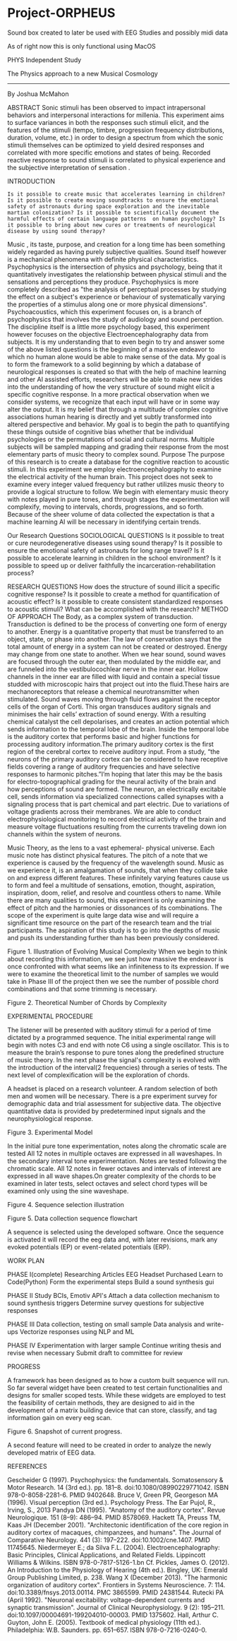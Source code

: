 # Project-ORPHEUS
Sound box created to later be used with EEG Studies and possibly midi data

As of right now this is only functional using MacOS 


PHYS  Independent Study 

The Physics approach to a new Musical Cosmology
___
By Joshua McMahon

ABSTRACT
Sonic stimuli has been observed to impact intrapersonal behaviors and interpersonal interactions for millenia. This experiment aims to surface variances in both the responses such stimuli elicit, and the features of the stimuli (tempo, timbre, progression frequency distributions, duration, volume, etc.) in order to design a spectrum from which the sonic stimuli themselves can be optimized to yield desired responses and correlated with more specific emotions and states of being. Recorded reactive response to sound stimuli is correlated to physical experience and the subjective interpretation of sensation .

INTRODUCTION

	Is it possible to create music that accelerates learning in children? Is it possible to create moving soundtracks to ensure the emotional safety of astronauts during space exploration and the inevitable martian colonization? Is it possible to scientifically document the harmful effects of certain language patterns  on human psychology? Is it possible to bring about new cures or treatments of neurological disease by using sound therapy? 
Music , its taste, purpose, and creation for a long time has been something widely regarded as having purely subjective qualities. Sound itself however is a mechanical phenomena with definite physical characteristics.
Psychophysics is the intersection of physics and psychology, being that it quantitatively investigates the relationship between physical stimuli and the sensations and perceptions they produce. Psychophysics is more completely described  as "the analysis of perceptual processes by studying the effect on a subject's experience or behaviour of systematically varying the properties of a stimulus along one or more physical dimensions".
Psychoacoustics, which this experiment focuses on, is a branch of psychophysics that involves the study of audiology and sound perception. The discipline itself is a little more psychology based, this experiment however focuses on the objective Electroencephalography data from subjects.
It is my understanding that to even begin to try and answer some of the above listed questions is the beginning of a massive endeavor to which no human alone would be able to make sense of the data. My goal is to form the framework to a solid beginning by which a database of neurological responses is created so that with the help of machine learning and other AI assisted efforts, researchers will be able to make new strides into the understanding of how the very structure of sound might elicit a specific cognitive response. 
	In a more practical observation when we consider systems, we recognize that each input will have or in some way alter the output. It is my belief that through a multitude of complex cognitive associations human hearing is directly and yet subtly transformed into altered perspective and behavior. My goal is to begin the path to quantifying these things outside of cognitive bias whether that be individual psychologies or the permutations of social and cultural norms. 
Multiple subjects will be sampled mapping and grading their response from the most elementary parts of music theory to complex sound.
Purpose
The purpose of this research is to create a database for the cognitive reaction to acoustic stimuli. In this experiment we employ electroencephalography to examine the electrical activity of the human brain. This project does not seek to examine every integer valued frequency but rather utilizes music theory to provide a logical structure to follow. We begin with elementary music theory with notes played in pure tones, and through stages the experimentation will complexify, moving to intervals, chords, progressions, and so forth. Because of the sheer volume of data collected the expectation is that a machine learning AI will be necessary in identifying certain trends.

Our Research Questions
SOCIOLOGICAL QUESTIONS
Is it possible to treat or cure neurodegenerative diseases using sound therapy?
Is it possible to ensure the emotional safety of astronauts for long range travel?
Is it possible to accelerate learning in children in the school environment?
Is it possible to speed up or deliver faithfully the incarceration-rehabilitation process?

RESEARCH QUESTIONS
How does the structure of sound illicit a specific cognitive response?
Is it possible to create a method for quantification of acoustic effect?
Is it possible to create consistent standardized responses to acoustic stimuli? 
What can be accomplished with the research?
METHOD OF APPROACH
The Body, as a complex system of transduction.
Transduction is defined to be the process of converting one form of energy to another.
Energy is a quantitative property that must be transferred to an object, state, or phase into another. The law of conservation says that the total amount of energy in a system can not be created or destroyed.  Energy may change from one state to another. When we hear sound, sound waves are focused through the outer ear, then modulated by the middle ear, and are funneled into the vestibulocochlear nerve in the inner ear. Hollow channels in the inner ear are filled with liquid and contain a special tissue studded with microscopic hairs that project out into the fluid.These hairs are mechanoreceptors that release a chemical neurotransmitter when stimulated. Sound waves moving through fluid flows against the receptor cells of the organ of Corti. This organ transduces auditory signals and minimises the hair cells’ extraction of sound energy. With a resulting chemical catalyst the cell depolarises, and creates an action potential which sends information to the temporal lobe of the brain.
Inside the temporal lobe is the auditory cortex that performs basic and higher functions  for processing auditory information.The primary auditory cortex is the first region of the cerebral cortex to receive auditory input. From a study, “the neurons of the primary auditory cortex can be considered to have receptive fields covering a range of auditory frequencies and have selective responses to harmonic pitches.”I’m hoping that later this may be the basis for electro-topographical grading for the neural activity of the brain and how perceptions of sound are formed.
The neuron, an electrically excitable cell, sends information via specialized connections called synapses with a signaling process that is part chemical and part electric. Due to variations of voltage gradients across their membranes. 
We are able to conduct electrophysiological monitoring to record electrical activity of the brain and measure voltage fluctuations resulting from the currents traveling down ion channels within the system of neurons.

Music Theory, as the lens to a vast ephemeral- physical universe.
Each music note has distinct physical features. The pitch of a note that we experience is caused by the frequency of the wavelength sound. Music as we experience it, is an amalgamation of sounds, that when they collide take on and express different features. These infinitely varying features cause us to form and feel a multitude of sensations, emotion, thought, aspiration, inspiration, doom, relief, and resolve and countless others to name. 
While there are many qualities to sound, this experiment is only examining the effect of pitch and the harmonies or dissonances of its combinations. The scope of the experiment is quite large data wise and will require a significant time resource on the part of the research team and the trial participants. The aspiration of this study is to go into the depths of music and push its understanding further than has been previously considered.

Figure 1. Illustration of Evolving Musical Complexity
When we begin to think about recording this information, we see just how massive the endeavor is once confronted with what seems like an infiniteness to its expression. If we were to examine the theoretical limit to the number of samples we would take in Phase III of the project then we see the number of possible chord combinations and that some trimming is necessary.

Figure 2. Theoretical Number of Chords by Complexity

EXPERIMENTAL PROCEDURE

The listener will be presented with auditory stimuli for a period of time dictated by a programmed sequence. The initial experimental range will begin with notes C3 and end with note C6 using a single oscillator. This is to measure the brain’s response to pure tones along the predefined structure of music theory. In the next phase the signal's complexity is evolved with the introduction of the interval(2 frequencies) through a series of tests. The next level of complexification will be the exploration of chords.

A headset is placed on a research volunteer. A random selection of both men and women will be necessary. There is a pre experiment survey for demographic data and trial assessment for subjective data. The objective quantitative data is provided by predetermined input signals and the neurophysiological response.


Figure 3. Experimental Model

In the initial pure tone experimentation, notes along the chromatic scale are tested
All 12 notes in multiple octaves are expressed in all waveshapes. In the secondary interval tone experimentation. Notes are tested following the chromatic scale. All 12 notes in fewer octaves and intervals of interest are expressed in all wave shapes.On greater complexity of the chords to be examined in later tests, select octaves and select chord types will be examined only using the sine waveshape.

Figure 4. Sequence selection illustration

Figure 5. Data collection sequence flowchart


A sequence is selected using the developed software. Once the sequence is activated it will record the eeg data and, with later revisions, mark any evoked potentials (EP) or event-related potentials (ERP).


WORK PLAN

PHASE I(complete)
Researching Articles
EEG Headset Purchased
Learn to Code(Python)
Form the experimental steps
Build a sound synthesis gui

PHASE II
Study BCIs, Emotiv API's
Attach a data collection mechanism to sound synthesis triggers 
Determine survey questions for subjective responses

PHASE III 
Data collection, testing on small sample
Data analysis and write-ups
Vectorize responses using NLP and ML

PHASE IV
Experimentation with larger sample
Continue writing thesis and revise when necessary
Submit draft to committee for review 



PROGRESS

A framework has been designed as to how a custom built sequence will run. So far several widget have been created to test certain functionalities and designs for smaller scoped tests.
While these widgets are employed to test the feasibility of certain methods, they are designed to aid in the development of a matrix building device that can store, classify, and tag information gain on every eeg scan.

Figure 6. Snapshot of current progress.

A second feature will need to be created in order to analyze the newly developed matrix of EEG data.






REFERENCES

 Gescheider G (1997). Psychophysics: the fundamentals. Somatosensory & Motor Research. 14 (3rd ed.). pp. 181–8. doi:10.1080/08990229771042. ISBN 978-0-8058-2281-6. PMID 9402648.
Bruce V, Green PR, Georgeson MA (1996). Visual perception (3rd ed.). Psychology Press.
 The Ear Pujol, R., Irving, S., 2013
 Pandya DN (1995). "Anatomy of the auditory cortex". Revue Neurologique. 151 (8–9): 486–94. PMID 8578069.
Hackett TA, Preuss TM, Kaas JH (December 2001). "Architectonic identification of the core region in auditory cortex of macaques, chimpanzees, and humans". The Journal of Comparative Neurology. 441 (3): 197–222. doi:10.1002/cne.1407. PMID 11745645.
Niedermeyer E.; da Silva F.L. (2004). Electroencephalography: Basic Principles, Clinical Applications, and Related Fields. Lippincott Williams & Wilkins. ISBN 978-0-7817-5126-1.bn
 Cf. Pickles, James O. (2012). An Introduction to the Physiology of Hearing (4th ed.). Bingley, UK: Emerald Group Publishing Limited, p. 238.
 Wang X (December 2013). "The harmonic organization of auditory cortex". Frontiers in Systems Neuroscience. 7: 114. doi:10.3389/fnsys.2013.00114. PMC 3865599. PMID 24381544.
Rutecki PA (April 1992). "Neuronal excitability: voltage-dependent currents and synaptic transmission". Journal of Clinical Neurophysiology. 9 (2): 195–211. doi:10.1097/00004691-199204010-00003. PMID 1375602.
Hall, Arthur C. Guyton, John E. (2005). Textbook of medical physiology (11th ed.). Philadelphia: W.B. Saunders. pp. 651–657. ISBN 978-0-7216-0240-0.





